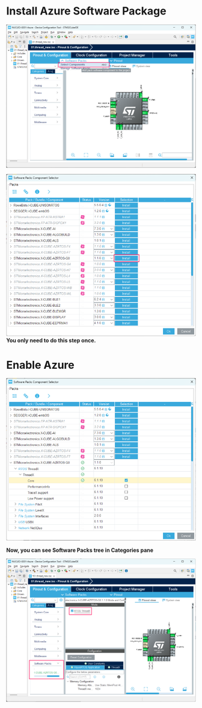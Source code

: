 # Install Azure Software Package
![Select Componets](res/select_components.png)

![Install Azure](res/install_azure.png)
**You only need to do this step once.**

# Enable Azure
![Enable Azure](res/enable_azure.png)

**Now, you can see Software Packs tree in Categories pane**

![Enable Azure2](res/enable_azure2.png)
